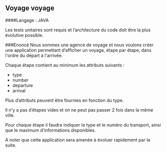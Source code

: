 Voyage voyage
--

####Langage : JAVA

Les tests unitaires sont requis et l’architecture du code doit être la plus évolutive possible.

###Enoncé
Nous sommes une agence de voyage et nous voulons créer une application permettant d’afficher un voyage, étape par étape, dans l'ordre du départ à l'arrivée. 

Chaque étape contient au minimum les attributs suivants :
- type
- number
- departure
- arrival

Plus d’attributs peuvent être fournies en fonction du type.

Il n'y a pas d’étapes vides et on ne peut pas passer 2 fois dans la même ville.

Pour chaque étape il faudra indiquer le type et le numéro du transport, ainsi que le maximum d’informations disponibles.

A noter que cette application sera amenée à évoluer rapidement par la suite.

